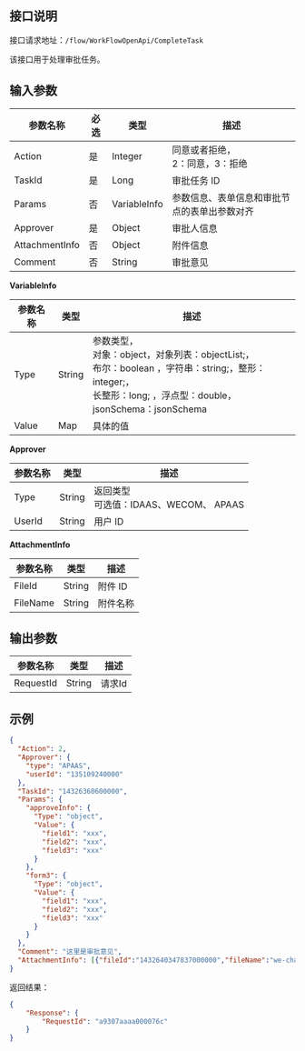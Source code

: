 ## 接口说明

接口请求地址：`/flow/WorkFlowOpenApi/CompleteTask`

该接口用于处理审批任务。

## 输入参数

| 参数名称       | 必选 | 类型         | 描述                                            |
| -------------- | ---- | ------------ | ----------------------------------------------- |
| Action         | 是   | Integer      | 同意或者拒绝，<br />2：同意，3：拒绝            |
| TaskId         | 是   | Long         | 审批任务 ID                                      |
| Params         | 否   | VariableInfo | 参数信息、表单信息和审批节点的表单出参数对齐 |
| Approver       | 是   | Object       | 审批人信息                                      |
| AttachmentInfo | 否   | Object       | 附件信息                                        |
| Comment        | 否   | String       | 审批意见                                        |


**VariableInfo**

| 参数名称 | 类型   | 描述                                                         |
| -------- | ------ | ------------------------------------------------------------ |
| Type     | String | 参数类型，<br /> 对象：object，对象列表：objectList;，<br /> 布尔：boolean ，字符串：string;，整形：integer;，<br /> 长整形：long; ，浮点型：double， <br />jsonSchema：jsonSchema |
| Value    | Map    | 具体的值                                                     |



**Approver**

| 参数名称 | 类型   | 描述                                        |
| -------- | ------ | ------------------------------------------- |
| Type     | String | 返回类型<br />可选值：IDAAS、WECOM、 APAAS |
| UserId   | String | 用户 ID                                     |

**AttachmentInfo**

| 参数名称 | 类型   | 描述     |
| -------- | ------ | -------- |
| FileId   | String | 附件 ID |
| FileName | String | 附件名称 |


## 输出参数

| 参数名称  | 类型   | 描述   |
| --------- | ------ | ------ |
| RequestId | String | 请求Id |

## 示例

```json
{
  "Action": 2,
  "Approver": {
    "type": "APAAS",
    "userId": "135109240000"
  },
  "TaskId": "14326360600000",
  "Params": {
    "approveInfo": {
      "Type": "object",
      "Value": {
        "field1": "xxx",
        "field2": "xxx",
        "field3": "xxx"
      }
    },
    "form3": {
      "Type": "object",
      "Value": {
        "field1": "xxx",
        "field2": "xxx",
        "field3": "xxx"
      }
    }
  },
  "Comment": "这里是审批意见",
  "AttachmentInfo": [{"fileId":"1432640347837000000","fileName":"we-chat1.0.3.sql"}]
}
```

返回结果：
```json
{
    "Response": {
        "RequestId": "a9307aaaa000076c"
    }
}
```
